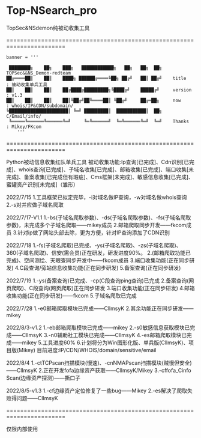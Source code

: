 # Top-NSearch_pro
TopSec&amp;NSdemon纯被动收集工具

=======================================================================

    banner = '''           

     ████████╗    ██╗    ███╗   ████████████╗   ██╗   ██╗  ██╗    TOPSec&&NS_Demon-redteam
    ██╔════██║    ██║    ████╗ ██████╔════╚██╗ ██╔╝   ██║ ██╔╝    title   : 被动收集单兵工具
    ██║    ██║    ██║    ██╔████╔█████████╗╚████╔╝    █████╔╝     version : v1.3
    ██║    ██║    ██║    ██║╚██╔╝██╚════██║ ╚██╔╝     ██╔═██╗     now     : whois/IP&CDN/subdomain/
    ╚██████████████████████║ ╚═╝ █████████║  ███████████║  ██╗              C/Email/info/
     ╚═════╚══════╚══════╚═╝     ╚═╚══════╝  ╚═╚══════╚═╝  ╚═╝    Thanks  : Mikey/FKcom                                                 
        ''' 
                                                                           
=======================================================================

Python被动信息收集红队单兵工具
被动收集功能:Ip查询[已完成]、Cdn识别[已完成]、whois查询[已完成]、子域名收集[已完成]、邮箱收集[已完成]、端口收集[未完成]、备案收集[已完成但有瑕疵]、Cms框架[未完成]、敏感信息收集[已完成]、蜜罐资产识别[未完成]（雏形）

2022/7/15
1.工具框架已拟定完毕，-i对域名做IP查询，-w对域名做whois查询
2.-s对并应做子域名爬取

2022/7/17-V1.1
1.-bs(子域名爬取参数)、-ds(子域名爬取参数)、-fs(子域名爬取参数)，未完成多个子域名爬取——mikey成员
2.邮箱爬取同步开发——fkcom成员
3.针对ip做了网站头部去除，更为方便，针对IP查询添加了CDN识别

2022/7/18
1.-fs(子域名爬取)已完成、-ys(子域名爬取)、-zs(子域名爬取)、360(子域名爬取)、信安(需会员)正在研发，研发进度90%。
2.(邮箱爬取功能已完成)、空间测绘、天眼查同步开发中——fkcom成员
3.端口收集功能(正在同步研发)
4.C段查询/旁站信息收集功能(正在同步研发)
5.备案查询(正在同步研发)

2022/7/19
1.-ys(备案查询)已完成、-cp(C段查询ping查询)已完成
2.备案查询(网页爬取)、C段查询(网页爬取)正在同步研发
3.端口收集功能(正在同步研发)
4.邮箱收集功能(正在同步研发)——fkcom
5.子域名爬取已完成

2022/7/28
1.-e0邮箱爬取模块已完成——CllmsyK
2.其余功能正在同步研发——mikey

2022/8/3-v1.2
1.-eb邮箱爬取模块已完成——mikey
2.-s0敏感信息获取模块已完成——CllmsyK
3.-n0辅助社工模块已完成——CllmsyK
4.-es邮箱爬取模块已完成——mikey
5.工具进度60%
6.计划将分为Win图形化版、单兵版(CllmsyK)、项目版(Mikey)
目前进度:IP/CDN/WHOIS/domain/sensitive/email

2022/8/4
1.-ctTCPscan扫描模块(慢速)、-cnNMAPscan扫描模块(贼慢但安全)——CllmsyK
2.正在开发fofa边缘资产获取——CllmsyK/Mikey
3.-cffofa_Cinfo Scan(边缘资产探测)——撕口子

2022/8/5-v1.3
1.-cf边缘资产定位修复了一些bug——Mikey
2.-es解决了爬取失败得问题——CllmsyK

=======================================================================

仅限内部使用
